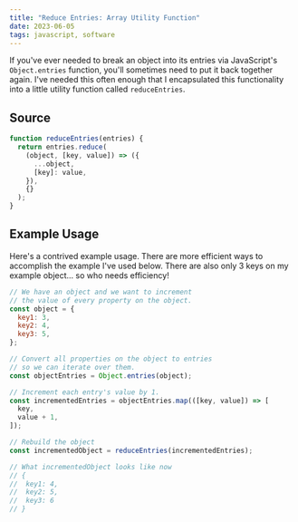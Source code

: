 ```yaml
---
title: "Reduce Entries: Array Utility Function"
date: 2023-06-05
tags: javascript, software
---
```


If you've ever needed to break an object into its entries via JavaScript's `Object.entries` function, you'll sometimes need to put it back together again. I've needed this often enough that I encapsulated this functionality into a little utility function called `reduceEntries`.

## Source

```js
function reduceEntries(entries) {
  return entries.reduce(
    (object, [key, value]) => ({
      ...object,
      [key]: value,
    }),
    {}
  );
}
```

## Example Usage

Here's a contrived example usage. There are more efficient ways to accomplish the example I've used below. <Note icon="🤷‍♀️">There are also only 3 keys on my example object... so who needs efficiency!</Note>

```js
// We have an object and we want to increment
// the value of every property on the object.
const object = {
  key1: 3,
  key2: 4,
  key3: 5,
};

// Convert all properties on the object to entries
// so we can iterate over them.
const objectEntries = Object.entries(object);

// Increment each entry's value by 1.
const incrementedEntries = objectEntries.map(([key, value]) => [
  key,
  value + 1,
]);

// Rebuild the object
const incrementedObject = reduceEntries(incrementedEntries);

// What incrementedObject looks like now
// {
// 	key1: 4,
// 	key2: 5,
//	key3: 6
// }
```
